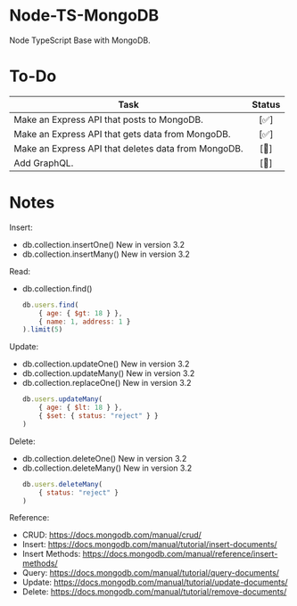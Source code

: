 # Node-TS-MongoDB
Node TypeScript Base with MongoDB.

# To-Do

| Task        | Status
| ------------- |:-------------:|
| Make an Express API that posts to MongoDB. | [✅] |
| Make an Express API that gets data from MongoDB. | [✅] |
| Make an Express API that deletes data from MongoDB. | [🚧] |
| Add GraphQL. | [🚧] |

# Notes

Insert:
* db.collection.insertOne() New in version 3.2
* db.collection.insertMany() New in version 3.2

Read: 
* db.collection.find()
    ```javascript
    db.users.find(
        { age: { $gt: 18 } },
        { name: 1, address: 1 }
    ).limit(5)
    ```

Update:
* db.collection.updateOne() New in version 3.2
* db.collection.updateMany() New in version 3.2
* db.collection.replaceOne() New in version 3.2
    ```javascript
    db.users.updateMany(
        { age: { $lt: 18 } },
        { $set: { status: "reject" } }
    )
    ```

Delete: 
* db.collection.deleteOne() New in version 3.2
* db.collection.deleteMany() New in version 3.2
    ```javascript
    db.users.deleteMany(
        { status: "reject" }
    )
    ```

Reference:
* CRUD: https://docs.mongodb.com/manual/crud/
* Insert: https://docs.mongodb.com/manual/tutorial/insert-documents/
* Insert Methods: https://docs.mongodb.com/manual/reference/insert-methods/
* Query: https://docs.mongodb.com/manual/tutorial/query-documents/
* Update: https://docs.mongodb.com/manual/tutorial/update-documents/
* Delete: https://docs.mongodb.com/manual/tutorial/remove-documents/
